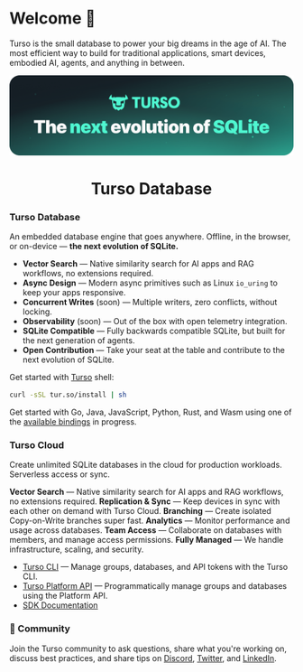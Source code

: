 # Welcome 👋

Turso is the small database to power your big dreams in the age of AI. The most efficient way to build for traditional applications, smart devices, embodied AI, agents, and anything in between.

<p align="center">
  <img src="/profile/turso-banner.png" alt="Turso Database" width="800"/>
  <h1 align="center">Turso Database</h1>
</p>

### Turso Database

An embedded database engine that goes anywhere. Offline, in the browser, or on-device &mdash; **the next evolution of SQLite.**

- **Vector Search** &mdash; Native similarity search for AI apps and RAG workflows, no extensions required.
- **Async Design** &mdash; Modern async primitives such as Linux `io_uring` to keep your apps responsive.
- **Concurrent Writes** (soon) &mdash; Multiple writers, zero conflicts, without locking.
- **Observability** (soon) &mdash; Out of the box with open telemetry integration.
- **SQLite Compatible** &mdash; Fully backwards compatible SQLite, but built for the next generation of agents.
- **Open Contribution** &mdash; Take your seat at the table and contribute to the next evolution of SQLite.

Get started with [Turso](https://github.com/tursodatabase/turso) shell:

```bash
curl -sSL tur.so/install | sh
```

Get started with Go, Java, JavaScript, Python, Rust, and Wasm using one of the [available bindings](https://github.com/tursodatabase/turso/tree/main/bindings) in progress.

### Turso Cloud

Create unlimited SQLite databases in the cloud for production workloads. Serverless access or sync.

**Vector Search** &mdash; Native similarity search for AI apps and RAG workflows, no extensions required.
**Replication &amp; Sync** &mdash; Keep devices in sync with each other on demand with Turso Cloud.
**Branching** &mdash; Create isolated Copy-on-Write branches super fast.
**Analytics** &mdash; Monitor performance and usage across databases.
**Team Access** &mdash; Collaborate on databases with members, and manage access permissions.
**Fully Managed** &mdash; We handle infrastructure, scaling, and security.

- [Turso CLI](https://docs.turso.tech/cli/introduction) &mdash; Manage groups, databases, and API tokens with the Turso CLI.
- [Turso Platform API](https://docs.turso.tech/api-reference/introduction) &mdash; Programmatically manage groups and databases using the Platform API.
- [SDK Documentation](https://docs.turso.tech/sdk)

### 💚 Community

Join the Turso community to ask questions, share what you're working on, discuss best practices, and share tips on [Discord](https://dub.sh/turso-gh-discord), [Twitter](https://twitter.com/tursodatabase), and [LinkedIn](https://www.linkedin.com/company/turso).
